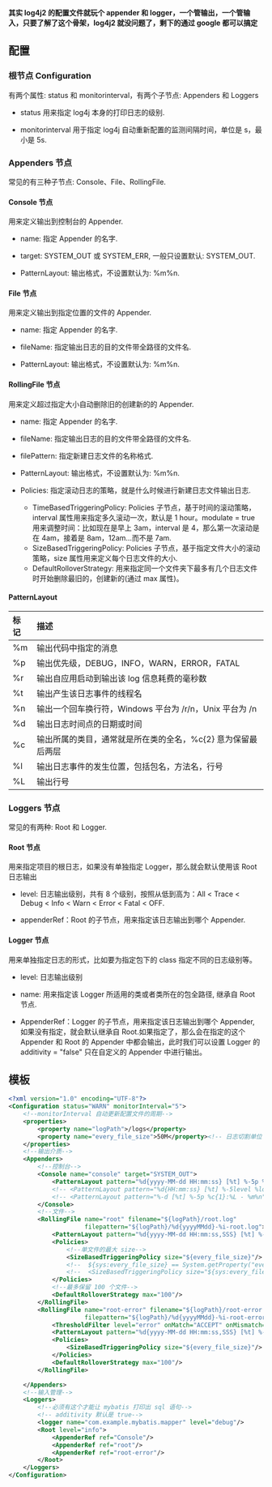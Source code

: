**其实 log4j2 的配置文件就玩个 appender 和 logger，一个管输出，一个管输入，只要了解了这个骨架，log4j2 就没问题了，剩下的通过 google 都可以搞定**

## 配置

### 根节点 Configuration

 有两个属性: status 和 monitorinterval，有两个子节点: Appenders 和 Loggers

* status 用来指定 log4j 本身的打印日志的级别.

* monitorinterval 用于指定 log4j 自动重新配置的监测间隔时间，单位是 s，最小是 5s.

### Appenders 节点

常见的有三种子节点: Console、File、RollingFile.

#### Console 节点

用来定义输出到控制台的 Appender.

* name: 指定 Appender 的名字.

* target: SYSTEM_OUT 或 SYSTEM_ERR, 一般只设置默认: SYSTEM_OUT.

* PatternLayout: 输出格式，不设置默认为: %m%n.

#### File 节点

用来定义输出到指定位置的文件的 Appender.

* name: 指定 Appender 的名字.

* fileName: 指定输出日志的目的文件带全路径的文件名.

* PatternLayout: 输出格式，不设置默认为: %m%n.

#### RollingFile 节点

用来定义超过指定大小自动删除旧的创建新的的 Appender.

* name: 指定 Appender 的名字.

* fileName: 指定输出日志的目的文件带全路径的文件名.

* filePattern: 指定新建日志文件的名称格式.

* PatternLayout: 输出格式，不设置默认为: %m%n.

* Policies: 指定滚动日志的策略，就是什么时候进行新建日志文件输出日志.
  
  * TimeBasedTriggeringPolicy: Policies 子节点，基于时间的滚动策略，interval 属性用来指定多久滚动一次，默认是 1 hour。modulate = true 用来调整时间：比如现在是早上 3am，interval 是 4，那么第一次滚动是在 4am，接着是 8am，12am...而不是 7am.
  * SizeBasedTriggeringPolicy: Policies 子节点，基于指定文件大小的滚动策略，size 属性用来定义每个日志文件的大小.
  * DefaultRolloverStrategy: 用来指定同一个文件夹下最多有几个日志文件时开始删除最旧的，创建新的(通过 max 属性)。

#### PatternLayout

| 标记  | 描述                                   |
|:--- |:------------------------------------ |
| %m  | 输出代码中指定的消息                           |
| %p  | 输出优先级，DEBUG，INFO，WARN，ERROR，FATAL    |
| %r  | 输出自应用启动到输出该 log 信息耗费的毫秒数               |
| %t  | 输出产生该日志事件的线程名                        |
| %n  | 输出一个回车换行符，Windows 平台为 /r/n，Unix 平台为 /n |
| %d  | 输出日志时间点的日期或时间                        |
| %c  | 输出所属的类目，通常就是所在类的全名，%c{2} 意为保留最后两层    |
| %l  | 输出日志事件的发生位置，包括包名，方法名，行号              |
| %L  | 输出行号                                 |

### Loggers 节点

常见的有两种: Root 和 Logger.

#### Root 节点

用来指定项目的根日志，如果没有单独指定 Logger，那么就会默认使用该 Root 日志输出

* level: 日志输出级别，共有 8 个级别，按照从低到高为：All < Trace < Debug < Info < Warn < Error < Fatal < OFF.

* appenderRef：Root 的子节点，用来指定该日志输出到哪个 Appender.

#### Logger 节点

用来单独指定日志的形式，比如要为指定包下的 class 指定不同的日志级别等。

* level: 日志输出级别

* name: 用来指定该 Logger 所适用的类或者类所在的包全路径, 继承自 Root 节点.

* AppenderRef：Logger 的子节点，用来指定该日志输出到哪个 Appender, 如果没有指定，就会默认继承自 Root.如果指定了，那么会在指定的这个 Appender 和 Root 的 Appender 中都会输出，此时我们可以设置 Logger 的 additivity = "false" 只在自定义的 Appender 中进行输出。

## 模板

```xml
<?xml version="1.0" encoding="UTF-8"?>
<Configuration status="WARN" monitorInterval="5">
    <!--monitorInterval 自动更新配置文件的周期-->
    <properties>
        <property name="logPath">/logs</property>
        <property name="every_file_size">50M</property><!-- 日志切割单位 -->
    </properties>
    <!--输出介质-->
    <Appenders>
        <!--控制台-->
        <Console name="console" target="SYSTEM_OUT">
            <PatternLayout pattern="%d{yyyy-MM-dd HH:mm:ss} [%t] %-5p %c{2}:%L - %msg%n"/>
            <!-- <PatternLayout pattern="%d{HH:mm:ss} [%t] %-5level %logger{36} - %msg%n" /> -->
            <!-- <PatternLayout pattern="%-d [%t] %-5p %c{1}:%L - %m%n" /> -->
        </Console>
        <!--文件-->
        <RollingFile name="root" filename="${logPath}/root.log"
                     filepattern="${logPath}/%d{yyyyMMdd}-%i-root.log">
            <PatternLayout pattern="%d{yyyy-MM-dd HH:mm:ss,SSS} [%t] %-5p %c{1}:%L - %msg%n"/>
            <Policies>
                <!--单文件的最大 size-->
                <SizeBasedTriggeringPolicy size="${every_file_size}"/>
                <!--  ${sys:every_file_size} == System.getProperty("every_file_size")-->
                <!--  <SizeBasedTriggeringPolicy size="${sys:every_file_size}"/>-->
            </Policies>
            <!--最多保留 100 个文件-->
            <DefaultRolloverStrategy max="100"/>
        </RollingFile>
        <RollingFile name="root-error" filename="${logPath}/root-error.log"
                     filepattern="${logPath}/%d{yyyyMMdd}-%i-root-error.log">
            <ThresholdFilter level="error" onMatch="ACCEPT" onMismatch="DENY"/>
            <PatternLayout pattern="%d{yyyy-MM-dd HH:mm:ss,SSS} [%t] %-5p %c{1}:%L - %msg%n"/>
            <Policies>
                <SizeBasedTriggeringPolicy size="${every_file_size}"/>
            </Policies>
            <DefaultRolloverStrategy max="100"/>
        </RollingFile>

    </Appenders>
    <!--输入管理-->
    <Loggers>
        <!--必须有这个才能让 mybatis 打印出 sql 语句-->
        <!-- additivity 默认是 true-->
        <logger name="com.example.mybatis.mapper" level="debug"/>
        <Root level="info">
            <AppenderRef ref="Console"/>
            <AppenderRef ref="root"/>
            <AppenderRef ref="root-error"/>
        </Root>
    </Loggers>
</Configuration>
```
